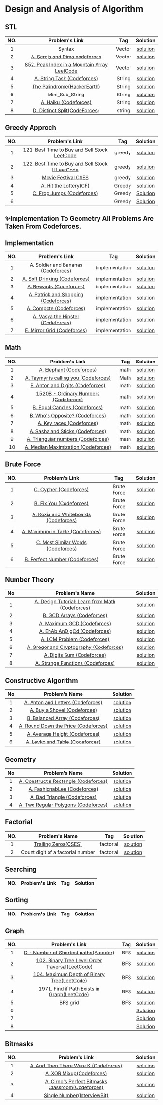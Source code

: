 # Design and Analysis of Algorithm



## STL
|NO.|Problem's Link |Tag |Solution |
|:----:|:-----:|:---:|:-----:|
|1|Syntax|Vector|[solution](https://github.com/Shakil-RU/Algorithm/blob/main/STL/Vector/syntax.cpp)|
|2|[A. Sereja and Dima codeforces](https://codeforces.com/problemset/problem/381/A)|Vector |[solution](https://github.com/Shakil-RU/Algorithm/blob/main/STL/Vector/sereja_and_dima.cpp)|
|3|[852. Peak Index in a Mountain Array LeetCode](https://leetcode.com/problems/peak-index-in-a-mountain-array/)|Vector |[solution](https://github.com/Shakil-RU/Algorithm/blob/main/STL/Vector/mountain_array.cpp)|
|4|[A. String Task (Codeforces)](https://codeforces.com/problemset/problem/118/A)|String|[solution](https://github.com/Shakil-RU/Algorithm/blob/main/STL/String/A.%20String%20Task.cpp)|
|5|[The Palindrome(HackerEarth)](https://www.hackerearth.com/problem/algorithm/the-palindrome-2/?purpose=signup&source=problem-page&update=google)|String|[solution](https://github.com/Shakil-RU/Algorithm/blob/main/STL/String/The%20Palindrome.cpp)|
|6|Mini_Sub_String|String|[solution](https://github.com/Shakil-RU/Algorithm/blob/main/STL/String/Mini_sub_string.cpp)|
|7|[A. Haiku (Codeforces)](https://codeforces.com/contest/78/problem/A)|String|[solution](https://github.com/Shakil-RU/Algorithm/blob/main/STL/String/A.%20Haiku.cpp)|
|8|[D. Distinct Split(CodeForces)](https://codeforces.com/contest/1791/problem/D)|string|[solution](https://github.com/Shakil-RU/Algorithm/blob/main/STL/String/D.%20Distinct%20Split.cpp)|


## Greedy Approch
|NO. |Problem's Link |Tag |Solution |
|:---:|:--:|:----:|:--:|
|1|[121. Best Time to Buy and Sell Stock LeetCode](https://leetcode.com/problems/best-time-to-buy-and-sell-stock/)|greedy|[solution](https://github.com/Shakil-RU/Algorithm/blob/main/Greedy/LeetCode_problem121_122_123.cpp)|
|2|[122. Best Time to Buy and Sell Stock II LeetCode](https://leetcode.com/problems/best-time-to-buy-and-sell-stock-ii/)|greedy|[solution](https://github.com/Shakil-RU/Algorithm/blob/main/Greedy/LeetCode_problem121_122_123.cpp)|
|3|[Movie Festival CSES](https://cses.fi/problemset/task/1629)|greedy|[solution](https://github.com/Shakil-RU/Algorithm/blob/main/Greedy/movie_festival.cpp)|
|4|[A. Hit the Lottery(CF)](https://codeforces.com/problemset/problem/996/A)|Greedy|[solution](https://github.com/Shakil-RU/Algorithm/blob/main/winter_vacation/A.%20Hit%20the%20Lottery.cpp)|
|5|[C. Frog Jumps (Codeforces)](https://codeforces.com/contest/1324/problem/C)|Greedy|[Solution](https://github.com/Shakil-RU/Algorithm/blob/main/Greedy/C.%20Frog%20Jumps.cpp)|
|6|[]()|Greedy|[Solution]()|



## ✨Implementation To Geometry All Problems Are Taken From Codeforces.

## Implementation
|NO. |Problem's Link |Tag |Solution |
|:---:|:--:|:----:|:--:|
|1|[A. Soldier and Bananas (Codeforces)](https://codeforces.com/problemset/problem/546/A)|implementation|[solution](https://github.com/Shakil-RU/Algorithm/blob/main/winter_vacation/A.%20Soldair%20and%20Bananas.cpp)|
|2|[A. Soft Drinking (Codeforces)](https://codeforces.com/problemset/problem/151/A)|implementation|[solution](https://github.com/Shakil-RU/Algorithm/blob/main/winter_vacation/A.%20Soft%20Drinking.cpp)|
|3|[A. Rewards (Codeforces)](https://codeforces.com/problemset/problem/448/A)|implementation|[solution](https://github.com/Shakil-RU/Algorithm/blob/main/winter_vacation/A.%20Rewards.cpp)|
|4|[A. Patrick and Shopping (Codeforces)](https://codeforces.com/problemset/problem/599/A)|implementation|[solution](https://github.com/Shakil-RU/Algorithm/blob/main/winter_vacation/A.%20Patrick%20and%20Shopping.cpp)|
|5|[A. Compote (Codeforces)](https://codeforces.com/problemset/problem/746/A)|implementation|[solution](https://github.com/Shakil-RU/Algorithm/blob/main/winter_vacation/A.%20Compote.cpp)|
|6|[A. Vasya the Hipster (Codeforces)](https://codeforces.com/problemset/problem/581/A)|implementation|[solution](https://github.com/Shakil-RU/Algorithm/blob/main/winter_vacation/A.%20Vasya%20The%20Hipster.cpp)|
|7|[E. Mirror Grid (Codeforces)](https://codeforces.com/contest/1703/problem/E)|implementation|[solution](https://github.com/Shakil-RU/Algorithm/blob/main/Implementation/E.%20Mirror%20Grid.cpp)|

## Math
|NO. |Problem's Link |Tag |Solution |
|:---:|:--:|:----:|:--:|
|1|[A. Elephant (Codeforces)](https://codeforces.com/problemset/problem/617/A)|math|[solution](https://github.com/Shakil-RU/Algorithm/blob/main/winter_vacation/A.%20Elephant.cpp)|
|2|[A. Taymyr is calling you (Codeforces)](https://codeforces.com/problemset/problem/764/A)|Math|[solution](https://github.com/Shakil-RU/Algorithm/blob/main/winter_vacation/A.%20Taymyr%20is%20calling%20you.CPP)|
|3|[B. Anton and Digits (Codeforces)](https://codeforces.com/contest/734/problem/B)|math|[solution](https://github.com/Shakil-RU/Algorithm/blob/main/winter_vacation/B.%20Anton%20and%20Digits.cpp)|
|4|[1520B - Ordinary Numbers (Codeforces)](https://codeforces.com/contest/1520/problem/B)|math|[solution](https://github.com/Shakil-RU/Algorithm/blob/main/winter_vacation/B.%20Ordinary%20Numbers.cpp)|
|5|[B. Equal Candies (Codeforces)](https://codeforces.com/problemset/problem/1676/B)|math|[solution](https://github.com/Shakil-RU/Algorithm/blob/main/winter_vacation/B.%20Equal%20Candies.cpp)|
|6|[B. Who's Opposite? (Codeforces)](https://codeforces.com/problemset/problem/1560/B)|math|[solution](https://github.com/Shakil-RU/Algorithm/blob/main/winter_vacation/B.%20Who's%20Opposite%3F.cpp)|
|7|[A. Key races (Codeforces)](https://codeforces.com/problemset/problem/835/A)|math|[solution](https://github.com/Shakil-RU/Algorithm/blob/main/winter_vacation/A.%20Key%20races.cpp)|
|8|[A. Sasha and Sticks (Codeforces)](https://codeforces.com/problemset/problem/832/A)|math|[solution](https://github.com/Shakil-RU/Algorithm/blob/main/winter_vacation/A.%20Sasha%20and%20Sticks.cpp)|
|9|[A. Triangular numbers (Codeforces)](https://codeforces.com/problemset/problem/47/A)|math|[solution](https://github.com/Shakil-RU/Algorithm/blob/main/winter_vacation/A.%20Triangular%20numbers.cpp)|
|10|[A. Median Maximization (Codeforces)](https://codeforces.com/problemset/problem/1566/A)|math|[solution](https://github.com/Shakil-RU/Algorithm/blob/main/winter_vacation/A.%20Median%20Maximization.cpp)|

## Brute Force
|NO. |Problem's Link |Tag |Solution |
|:---:|:--:|:----:|:--:|
|1|[C. Cypher (Codeforces)](https://codeforces.com/problemset/problem/1703/C)|Brute Force|[solution](https://github.com/Shakil-RU/Algorithm/blob/main/winter_vacation/C.%20Cypher.cpp)|
|2|[B. Fix You (Codeforces)](https://codeforces.com/problemset/problem/1391/B)|Brute Force|[solution](https://github.com/Shakil-RU/Algorithm/blob/main/winter_vacation/B.%20Fix%20You.cpp)|
|3|[A. Koxia and Whiteboards (Codeforces)](https://codeforces.com/problemset/problem/1770/A)|Brute Force|[solution](https://github.com/Shakil-RU/Algorithm/blob/main/Brute%20Force/A.%20Koxia%20and%20Whiteboards.cpp)|
|4|[A. Maximum in Table (Codeforces)](https://codeforces.com/problemset/problem/509/A)|Brute Force|[solution](https://github.com/Shakil-RU/Algorithm/blob/main/Brute%20Force/A.%20Maximum%20in%20Table.cpp)|
|5|[C. Most Similar Words (Codeforces)](https://github.com/Shakil-RU/Algorithm/blob/main/Brute%20Force/C.%20Most%20Similar%20Words.cpp)|Brute Force|[solution](https://github.com/Shakil-RU/Algorithm/blob/main/Brute%20Force/C.%20Most%20Similar%20Words.cpp)|
|6|[B. Perfect Number (Codeforces)](https://github.com/mehedihasanshakil7/Design-and-Analysis-of-Algorithms/blob/main/Brute_Force/919B.cpp)|Brute Force|[solution](https://github.com/Shakil-RU/Algorithm/blob/main/Brute%20Force/B.%20Perfect%20Number.cpp)|


## Number Theory
|No|Problem's Name|Solution|
|:---:|:---:|:---:|
|1|[A. Design Tutorial: Learn from Math (Codeforces)](https://codeforces.com/problemset/problem/472/A)|[solution](https://github.com/Shakil-RU/Algorithm/blob/main/Number%20Theory/A.%20Design%20Tutorial:%20Learn%20from%20Math.cpp)|
|2|[B. GCD Arrays (Codeforces)](https://codeforces.com/problemset/problem/1629/B)|[solution](https://github.com/Shakil-RU/Algorithm/blob/main/Number%20Theory/B.%20GCD%20Arrays.cpp)|
|3|[A. Maximum GCD (Codeforces)](https://codeforces.com/problemset/problem/1370/A)|[solution](https://github.com/Shakil-RU/Algorithm/blob/main/Number%20Theory/A.%20Maximum%20GCD.cpp)|
|4|[A. EhAb AnD gCd (Codeforces)](https://codeforces.com/contest/1325/problem/A)|[solution](https://github.com/Shakil-RU/Algorithm/blob/main/Number%20Theory/A.%20EhAb%20AnD%20gCd.cpp)|
|5|[A. LCM Problem (Codeforces)](https://codeforces.com/problemset/problem/1389/A)|[solution](https://github.com/Shakil-RU/Algorithm/blob/main/Number%20Theory/A.%20LCM%20Problem.cpp)|
|6|[A. Gregor and Cryptography (Codeforces)](https://codeforces.com/problemset/problem/1549/A)|[solution](https://github.com/Shakil-RU/Algorithm/blob/main/Number%20Theory/A.%20Gregor%20and%20Cryptography.cpp)|
|7|[A. Digits Sum (Codeforces)](https://codeforces.com/problemset/problem/1553/A)|[solution](https://github.com/Shakil-RU/Algorithm/blob/main/Number%20Theory/A.%20Digits%20Sum.cpp)|
|8|[A. Strange Functions (Codeforces)](https://codeforces.com/problemset/problem/1455/A)|[solution](https://github.com/Shakil-RU/Algorithm/blob/main/Number%20Theory/A.%20Strange%20Functions.cpp)|


## Constructive Algorithm
|No|Problem's Name|Solution|
|:---:|:---:|:---:|
|1|[A. Anton and Letters (Codeforces)](https://codeforces.com/problemset/problem/443/A)|[solution](https://github.com/Shakil-RU/Algorithm/blob/main/Constructive%20Algorithm/A.%20Anton%20and%20Letters.cpp)|
|2|[A. Buy a Shovel (Codeforces)](https://codeforces.com/problemset/problem/732/A)|[solution](https://github.com/Shakil-RU/Algorithm/blob/main/Constructive%20Algorithm/A.%20Buy%20a%20Shovel.cpp)|
|3|[B. Balanced Array (Codeforces)](https://codeforces.com/problemset/problem/1343/B)|[solution](https://github.com/Shakil-RU/Algorithm/blob/main/Constructive%20Algorithm/B.%20Balanced%20Array.cpp)|
|4|[A. Round Down the Price (Codeforces)](https://codeforces.com/problemset/problem/1702/A)|[solution](https://github.com/Shakil-RU/Algorithm/blob/main/Constructive%20Algorithm/A.%20Round%20Down%20the%20Price.cpp)|
|5|[A. Average Height (Codeforces)](https://codeforces.com/problemset/problem/1509/A)|[solution](https://github.com/Shakil-RU/Algorithm/blob/main/Constructive%20Algorithm/A.%20Average%20Height.cpp)|
|6|[A. Levko and Table (Codeforces)](https://codeforces.com/problemset/problem/361/A)|[solution](https://github.com/Shakil-RU/Algorithm/blob/main/Constructive%20Algorithm/A.%20Levko%20and%20Table.cpp)|


## Geometry
|No|Problem's Name|Solution|
|:---:|:---:|:---:|
|1|[A. Construct a Rectangle (Codeforces)](https://codeforces.com/problemset/problem/1622/A)|[solution](https://github.com/Shakil-RU/Algorithm/blob/main/Geometry/A.%20Construct%20a%20Rectangle.cpp)|
|2|[A. FashionabLee (Codeforces)](https://codeforces.com/problemset/problem/1369/A)|[solution](https://github.com/Shakil-RU/Algorithm/blob/main/Geometry/A.%20FashionabLee.cpp)|
|3|[A. Bad Triangle (Codeforces)](https://codeforces.com/problemset/problem/1398/A)|[solution](https://github.com/Shakil-RU/Algorithm/blob/main/Geometry/A.%20Bad%20Triangle.cpp)|
|4|[A. Two Regular Polygons (Codeforces)](https://codeforces.com/problemset/problem/1312/A)|[solution](https://github.com/Shakil-RU/Algorithm/blob/main/Geometry/A.%20Two%20Regular%20Polygons.cpp)|



## Factorial
|NO.|Problem's Name|Tag |Solution |
|:----:|:-----:|:---:|:-----:|
|1|[Trailing Zeros(CSES)](https://cses.fi/problemset/task/1618)|factorial|[solution](https://github.com/Shakil-RU/Algorithm/blob/main/factorial/trailing_zero.cpp)|
|2|Count digit of a factorial number|factorial|[solution](https://github.com/Shakil-RU/Algorithm/blob/main/factorial/count_digit_of_factorial_number.cpp)|


## Searching
|NO.|Problem's Link |Tag |Solution |
|:----:|:-----:|:---:|:-----:|


## Sorting
|NO.|Problem's Link |Tag |Solution |
|:----:|:-----:|:---:|:-----:|

## Graph
|NO. |Problem's Link |Tag |Solution |
|:---:|:--:|:----:|:--:|
|1|[D - Number of Shortest paths(Atcoder)](https://atcoder.jp/contests/abc211/tasks/abc211_d)|BFS|[solution](https://github.com/Shakil-RU/Algorithm/blob/main/Graph/D%20-%20Number%20of%20Shortest%20paths%20.cpp)|
|2|[102. Binary Tree Level Order Traversal(LeetCode)](https://leetcode.com/problems/binary-tree-level-order-traversal/)|BFS|[solution](https://github.com/Shakil-RU/Algorithm/blob/main/Graph/102.%20Binary%20Tree%20Level%20Order%20Traversal.cpp)|
|3|[104. Maximum Depth of Binary Tree(LeetCode)](https://leetcode.com/problems/maximum-depth-of-binary-tree/description/)|BFS|[solution](https://github.com/Shakil-RU/Algorithm/blob/main/Graph/104.%20Maximum%20Depth%20of%20Binary%20Tree.cpp)|
|4|[1971. Find if Path Exists in Graph(LeetCode)](https://leetcode.com/problems/find-if-path-exists-in-graph/description/)|BFS|[solution](https://github.com/Shakil-RU/Algorithm/blob/main/Graph/1971.%20Find%20if%20Path%20Exists%20in%20Graph.cpp)|
|5|BFS grid|BFS|[solution](https://github.com/Shakil-RU/Algorithm/blob/main/Graph/bfs_grid.cpp)|
|6|[]()||[Solution]()|
|7|[]()||[Solution]()|
|8|[]()||[Solution]()|


## Bitmasks
|NO. |Problem's Link|Solution |
|:---:|:--:|:--:|
|1|[A. And Then There Were K (Codeforces)](https://codeforces.com/problemset/problem/1527/A)|[solution](https://github.com/Shakil-RU/Algorithm/blob/main/Bitmasks/A.%20And%20Then%20There%20Were%20K.cpp)|
|2|[A. XOR Mixup(Codeforces)](https://codeforces.com/problemset/problem/1698/A)|[solution](https://github.com/Shakil-RU/Algorithm/blob/main/Bitmasks/A.%20XOR%20Mixup.cpp)|
|3|[A. Cirno's Perfect Bitmasks Classroom(Codeforces)](https://codeforces.com/problemset/problem/1688/A)|[solution](https://github.com/Shakil-RU/Algorithm/blob/main/Bitmasks/A.%20Cirno's%20Perfect%20Bitmasks%20Classroom.cpp)|
|4|[Single Number(InterviewBit)](https://www.interviewbit.com/problems/single-number/)|[solution](https://github.com/Shakil-RU/Algorithm/blob/main/Bitmasks/Single%20Number.cpp)|


